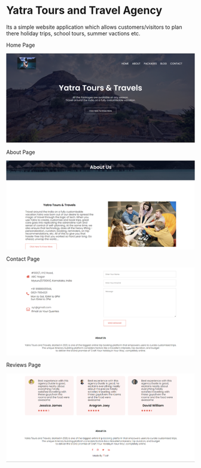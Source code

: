 # Yatra Tours and Travel Agency

Its a simple website application which allows customers/visitors to plan there holiday trips, school tours, summer vactions etc.

Home Page 

![2022-07-27](https://github.com/Yashwanth1811/Tours-and-Travels-Website/blob/0d9523a63c29e31ee29c140b960b3706cdcd104f/images/Home.png)

About Page

![2022-07-27](https://github.com/Yashwanth1811/Tours-and-Travels-Website/blob/0d9523a63c29e31ee29c140b960b3706cdcd104f/images/About.png)

Contact Page

![2022-07-27](https://github.com/Yashwanth1811/Tours-and-Travels-Website/blob/0d9523a63c29e31ee29c140b960b3706cdcd104f/images/contact.png)

Reviews Page

![2022-07-27](https://github.com/Yashwanth1811/Tours-and-Travels-Website/blob/0d9523a63c29e31ee29c140b960b3706cdcd104f/images/Reviews.png)